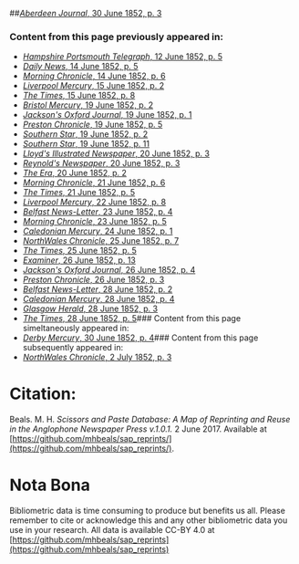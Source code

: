 ##[*Aberdeen Journal*, 30 June 1852, p. 3](https://mhbeals.github.io/sap_html/Aberdeen-Journal/Aberdeen-Journal-30-June-1852-p-3)

### Content from this page previously appeared in:
+ [*Hampshire Portsmouth Telegraph*, 12 June 1852, p. 5](https://mhbeals.github.io/sap_html/Hampshire-Portsmouth-Telegraph/Hampshire-Portsmouth-Telegraph-12-June-1852-p-5)
+ [*Daily News*, 14 June 1852, p. 5](https://mhbeals.github.io/sap_html/Daily-News/Daily-News-14-June-1852-p-5)
+ [*Morning Chronicle*, 14 June 1852, p. 6](https://mhbeals.github.io/sap_html/Morning-Chronicle/Morning-Chronicle-14-June-1852-p-6)
+ [*Liverpool Mercury*, 15 June 1852, p. 2](https://mhbeals.github.io/sap_html/Liverpool-Mercury/Liverpool-Mercury-15-June-1852-p-2)
+ [*The Times*, 15 June 1852, p. 8](https://mhbeals.github.io/sap_html/The-Times/The-Times-15-June-1852-p-8)
+ [*Bristol Mercury*, 19 June 1852, p. 2](https://mhbeals.github.io/sap_html/Bristol-Mercury/Bristol-Mercury-19-June-1852-p-2)
+ [*Jackson's Oxford Journal*, 19 June 1852, p. 1](https://mhbeals.github.io/sap_html/Jackson's-Oxford-Journal/Jackson's-Oxford-Journal-19-June-1852-p-1)
+ [*Preston Chronicle*, 19 June 1852, p. 5](https://mhbeals.github.io/sap_html/Preston-Chronicle/Preston-Chronicle-19-June-1852-p-5)
+ [*Southern Star*, 19 June 1852, p. 2](https://mhbeals.github.io/sap_html/Southern-Star/Southern-Star-19-June-1852-p-2)
+ [*Southern Star*, 19 June 1852, p. 11](https://mhbeals.github.io/sap_html/Southern-Star/Southern-Star-19-June-1852-p-11)
+ [*Lloyd's Illustrated Newspaper*, 20 June 1852, p. 3](https://mhbeals.github.io/sap_html/Lloyd's-Illustrated-Newspaper/Lloyd's-Illustrated-Newspaper-20-June-1852-p-3)
+ [*Reynold's Newspaper*, 20 June 1852, p. 3](https://mhbeals.github.io/sap_html/Reynold's-Newspaper/Reynold's-Newspaper-20-June-1852-p-3)
+ [*The Era*, 20 June 1852, p. 2](https://mhbeals.github.io/sap_html/The-Era/The-Era-20-June-1852-p-2)
+ [*Morning Chronicle*, 21 June 1852, p. 6](https://mhbeals.github.io/sap_html/Morning-Chronicle/Morning-Chronicle-21-June-1852-p-6)
+ [*The Times*, 21 June 1852, p. 5](https://mhbeals.github.io/sap_html/The-Times/The-Times-21-June-1852-p-5)
+ [*Liverpool Mercury*, 22 June 1852, p. 8](https://mhbeals.github.io/sap_html/Liverpool-Mercury/Liverpool-Mercury-22-June-1852-p-8)
+ [*Belfast News-Letter*, 23 June 1852, p. 4](https://mhbeals.github.io/sap_html/Belfast-News-Letter/Belfast-News-Letter-23-June-1852-p-4)
+ [*Morning Chronicle*, 23 June 1852, p. 5](https://mhbeals.github.io/sap_html/Morning-Chronicle/Morning-Chronicle-23-June-1852-p-5)
+ [*Caledonian Mercury*, 24 June 1852, p. 1](https://mhbeals.github.io/sap_html/Caledonian-Mercury/Caledonian-Mercury-24-June-1852-p-1)
+ [*NorthWales Chronicle*, 25 June 1852, p. 7](https://mhbeals.github.io/sap_html/NorthWales-Chronicle/NorthWales-Chronicle-25-June-1852-p-7)
+ [*The Times*, 25 June 1852, p. 5](https://mhbeals.github.io/sap_html/The-Times/The-Times-25-June-1852-p-5)
+ [*Examiner*, 26 June 1852, p. 13](https://mhbeals.github.io/sap_html/Examiner/Examiner-26-June-1852-p-13)
+ [*Jackson's Oxford Journal*, 26 June 1852, p. 4](https://mhbeals.github.io/sap_html/Jackson's-Oxford-Journal/Jackson's-Oxford-Journal-26-June-1852-p-4)
+ [*Preston Chronicle*, 26 June 1852, p. 3](https://mhbeals.github.io/sap_html/Preston-Chronicle/Preston-Chronicle-26-June-1852-p-3)
+ [*Belfast News-Letter*, 28 June 1852, p. 2](https://mhbeals.github.io/sap_html/Belfast-News-Letter/Belfast-News-Letter-28-June-1852-p-2)
+ [*Caledonian Mercury*, 28 June 1852, p. 4](https://mhbeals.github.io/sap_html/Caledonian-Mercury/Caledonian-Mercury-28-June-1852-p-4)
+ [*Glasgow Herald*, 28 June 1852, p. 3](https://mhbeals.github.io/sap_html/Glasgow-Herald/Glasgow-Herald-28-June-1852-p-3)
+ [*The Times*, 28 June 1852, p. 5](https://mhbeals.github.io/sap_html/The-Times/The-Times-28-June-1852-p-5)### Content from this page simeltaneously appeared in:
+ [*Derby Mercury*, 30 June 1852, p. 4](https://mhbeals.github.io/sap_html/Derby-Mercury/Derby-Mercury-30-June-1852-p-4)### Content from this page subsequently appeared in:
+ [*NorthWales Chronicle*, 2 July 1852, p. 3](https://mhbeals.github.io/sap_html/NorthWales-Chronicle/NorthWales-Chronicle-2-July-1852-p-3)
                    
# Citation: 

Beals. M. H. *Scissors and Paste Database: A Map of Reprinting and Reuse in the Anglophone Newspaper Press v.1.0.1.* 2 June 2017. Available at [https://github.com/mhbeals/sap_reprints/](https://github.com/mhbeals/sap_reprints/). 
                    
# Nota Bona

Bibliometric data is time consuming to produce but benefits us all. Please remember to cite or acknowledge this and any other bibliometric data you use in your research. All data is available CC-BY 4.0 at [https://github.com/mhbeals/sap_reprints](https://github.com/mhbeals/sap_reprints)